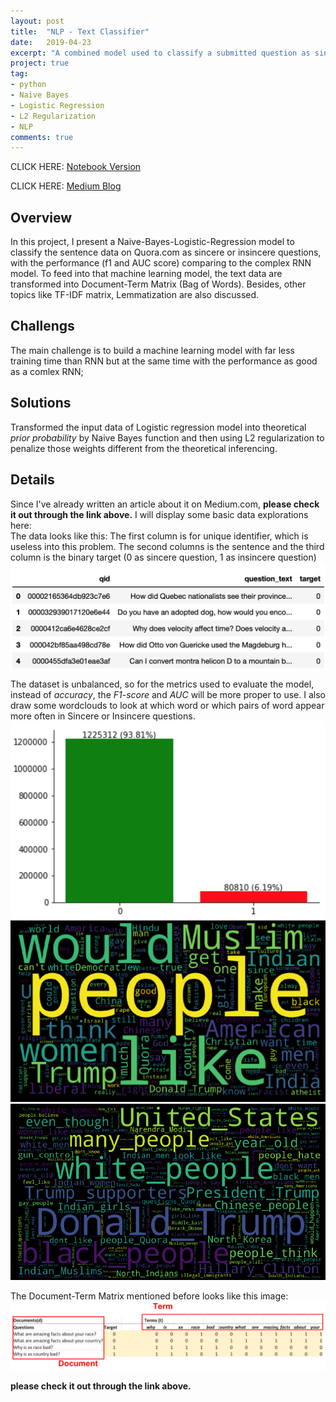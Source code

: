 ```yaml
---
layout: post
title:  "NLP - Text Classifier"
date:   2019-04-23
excerpt: "A combined model used to classify a submitted question as sincere or insincere"
project: true
tag:
- python 
- Naive Bayes
- Logistic Regression
- L2 Regularization
- NLP
comments: true
---
```


CLICK HERE:
[Notebook Version](https://github.com/jeremite/-text-analysis-Quora-question-classification/blob/master/NLP-quora%20classification.ipynb)

CLICK HERE:
[Medium Blog](https://medium.com/natural-language-processing-machine-learning/nlp-for-beginners-how-simple-machine-learning-model-compete-with-the-complex-neural-network-on-b9f7f93c79e6)

## Overview
In this project, I present a Naive-Bayes-Logistic-Regression model to classify the sentence data on Quora.com as sincere or insincere questions, with the performance (f1 and AUC score) comparing to the complex RNN model. To feed into that machine learning model, the text data are transformed into Document-Term Matrix (Bag of Words). Besides, other topics like TF-IDF matrix, Lemmatization are also discussed.

## Challengs
The main challenge is to build a machine learning model with far less training time than RNN but at the same time with the performance as good as a comlex RNN;

## Solutions
Transformed the input data of Logistic regression model into theoretical *prior probability* by Naive Bayes function and then using L2 regularization to penalize those weights different from the theoretical inferencing.

## Details
Since I've already written an article about it on Medium.com, **please check it out through the link above.** I will display some basic data explorations here: <br>
The data looks like this: The first column is for unique identifier, which is useless into this problem. The second columns is the sentence and the third column is the binary target (0 as sincere question, 1 as insincere question)
![data](https://github.com/jeremite/jeremite.github.io/blob/master/assets/img/Post/text1.png?raw=true) 

The dataset is unbalanced, so for the metrics used to evaluate the model, instead of *accuracy*, the *F1-score* and *AUC* will be more proper to use. I also draw some wordclouds to look at which word or which pairs of word appear more often in Sincere or Insincere questions.
![The distribution of the data](https://github.com/jeremite/jeremite.github.io/blob/master/assets/img/Post/text2.png?raw=true) 
![The distribution of the data](https://github.com/jeremite/jeremite.github.io/blob/master/assets/img/Post/text3.png?raw=true) 
![The distribution of the data](https://github.com/jeremite/jeremite.github.io/blob/master/assets/img/Post/text4.png?raw=true) 

The Document-Term Matrix mentioned before looks like this image:
![The distribution of the data](https://github.com/jeremite/jeremite.github.io/blob/master/assets/img/Post/text5.png?raw=true) 

**please check it out through the link above.**




